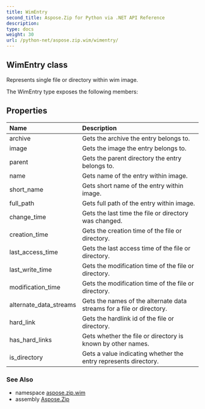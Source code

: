 ```yaml
---
title: WimEntry
second_title: Aspose.Zip for Python via .NET API Reference
description: 
type: docs
weight: 30
url: /python-net/aspose.zip.wim/wimentry/
---
```


## WimEntry class

Represents single file or directory within wim image.

The WimEntry type exposes the following members:
## Properties
| Name | Description |
| :- | :- |
|archive|Gets the archive the entry belongs to.|
|image|Gets the image the entry belongs to.|
|parent|Gets the parent directory the entry belongs to.|
|name|Gets name of the entry within image.|
|short_name|Gets short name of the entry within image.|
|full_path|Gets full path of the entry within image.|
|change_time|Gets the last time the file or directory was changed.|
|creation_time|Gets the creation time of the file or directory.|
|last_access_time|Gets the last access time of the file or directory.|
|last_write_time|Gets the modification time of the file or directory.|
|modification_time|Gets the modification time of the file or directory.|
|alternate_data_streams|Gets the names of the alternate data streams for a file or directory.|
|hard_link|Gets the hardlink id of the file or directory.|
|has_hard_links|Gets whether the file or directory is known by other names.|
|is_directory|Gets a value indicating whether the entry represents directory.|

### See Also

* namespace [aspose.zip.wim](/zip/python-net/aspose.zip.wim/)
* assembly [Aspose.Zip](/zip/python-net/)

